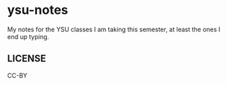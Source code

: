 # ysu-notes

My notes for the YSU classes I am taking this semester, at least the ones I end
up typing.

## LICENSE

CC-BY
